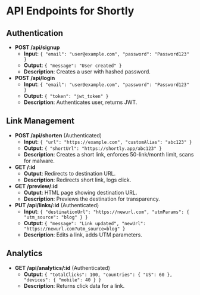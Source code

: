 # API Endpoints for Shortly

## Authentication
- **POST /api/signup**
  - **Input**: `{ "email": "user@example.com", "password": "Password123" }`
  - **Output**: `{ "message": "User created" }`
  - **Description**: Creates a user with hashed password.
- **POST /api/login**
  - **Input**: `{ "email": "user@example.com", "password": "Password123" }`
  - **Output**: `{ "token": "jwt_token" }`
  - **Description**: Authenticates user, returns JWT.

## Link Management
- **POST /api/shorten** (Authenticated)
  - **Input**: `{ "url": "https://example.com", "customAlias": "abc123" }`
  - **Output**: `{ "shortUrl": "https://shortly.app/abc123" }`
  - **Description**: Creates a short link, enforces 50-link/month limit, scans for malware.
- **GET /:id**
  - **Output**: Redirects to destination URL.
  - **Description**: Redirects short link, logs click.
- **GET /preview/:id**
  - **Output**: HTML page showing destination URL.
  - **Description**: Previews the destination for transparency.
- **PUT /api/links/:id** (Authenticated)
  - **Input**: `{ "destinationUrl": "https://newurl.com", "utmParams": { "utm_source": "blog" } }`
  - **Output**: `{ "message": "Link updated", "newUrl": "https://newurl.com?utm_source=blog" }`
  - **Description**: Edits a link, adds UTM parameters.

## Analytics
- **GET /api/analytics/:id** (Authenticated)
  - **Output**: `{ "totalClicks": 100, "countries": { "US": 60 }, "devices": { "mobile": 40 } }`
  - **Description**: Returns click data for a link.